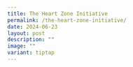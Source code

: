 ```yaml
---
title: The Heart Zone Initiative
permalink: /the-heart-zone-initiative/
date: 2024-06-23
layout: post
description: ""
image: ""
variant: tiptap
---
```

